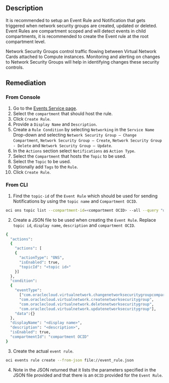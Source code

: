 ## Description

It is recommended to setup an Event Rule and Notification that gets triggered when network security groups are created, updated or deleted. Event Rules are compartment scoped and will detect events in child compartments, it is recommended to create the Event rule at the root compartment level.

Network Security Groups control traffic flowing between Virtual Network Cards attached to Compute instances. Monitoring and alerting on changes to Network Security Groups will help in identifying changes these security controls.

## Remediation

### From Console

1. Go to the [Events Service page](https://console.us-ashburn1.oraclecloud.com/events/rules).
2. Select the `compartment` that should host the rule.
3. Click `Create Rule`.
4. Provide a `Display Name` and `Description`.
5. Create a `Rule Condition` by selecting `Networking` in the `Service Name` Drop-down and selecting `Network Security Group – Change Compartment`, `Network Security Group – Create`, `Network Security Group - Delete` and `Network Security Group – Update`.
6. In the `Actions` section select `Notifications` as `Action Type`.
7. Select the `Compartment` that hosts the `Topic` to be used.
8. Select the `Topic` to be used.
9. Optionally add `Tags` to the `Rule`.
10. Click `Create Rule`.

### From CLI

1. Find the `topic-id` of the `Event Rule` which should be used for sending Notifications by using the `topic name` and `Compartment OCID`.

```bash
oci ons topic list --compartment-id=<compartment OCID> --all --query "data [?name=='<topic_name>']".{"name:name,topic_id:\"topic-id\""} --output table
```

2. Create a JSON file to be used when creating the `Event Rule`. Replace `topic id`, `display name`, `description` and `compartment OCID`.

```bash
{
  "actions":
  {
    "actions": [
    {
      "actionType": "ONS",
      "isEnabled": true,
      "topicId": "<topic id>"
    }]
  },
  "condition":
  {
    "eventType":
      ["com.oraclecloud.virtualnetwork.changenetworksecuritygroupcompartment",
      "com.oraclecloud.virtualnetwork.createnetworksecuritygroup",
      "com.oraclecloud.virtualnetwork.deletenetworksecuritygroup",
      "com.oraclecloud.virtualnetwork.updatenetworksecuritygroup"],
    "data":{}
  },
  "displayName": "<display name>",
  "description": "<description>",
  "isEnabled": true,
  "compartmentId": "compartment OCID"
}
```

3. Create the actual `event rule`.

```bash
oci events rule create --from-json file://event_rule.json
```

4. Note in the JSON returned that it lists the parameters specified in the JSON file provided and that there is an `OCID` provided for the `Event Rule`.